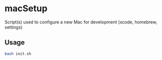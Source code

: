 # macSetup
Script(s) used to configure a new Mac for development (xcode, homebrew, settings)

## Usage
```bash
bash init.sh
```
